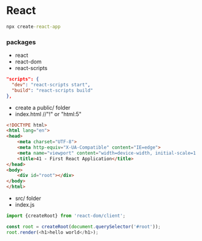 # React

```cmd
npx create-react-app
```

### packages

- react
- react-dom
- react-scripts

```json package.json
"scripts": {
  "dev": "react-scripts start",
  "build": "react-scripts build"
},

```
- create a public/ folder 
- index.html    //"!" or "html:5"

```html
<!DOCTYPE html>
<html lang="en">
<head>
    <meta charset="UTF-8">
    <meta http-equiv="X-UA-Compatible" content="IE=edge">
    <meta name="viewport" content="width=device-width, initial-scale=1.0">
    <title>41 - First React Application</title>
</head>
<body>
    <div id="root"></div>
</body>
</html>
```

- src/ folder
- index.js

```js
import {createRoot} from 'react-dom/client';

const root = createRoot(document.querySelector('#root'));
root.render(<h1>hello world</h1>);

```
